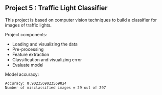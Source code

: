 ## Project 5 : Traffic Light Classifier

This project is based on computer vision techniques to build a classifier for images of traffic lights.

Project components:
- Loading and visualizing the data
- Pre-processing
- Feature extraction
- Classification and visualizing error
- Evaluate model

Model accuracy:
```
Accuracy: 0.9023569023569024
Number of misclassified images = 29 out of 297
```
